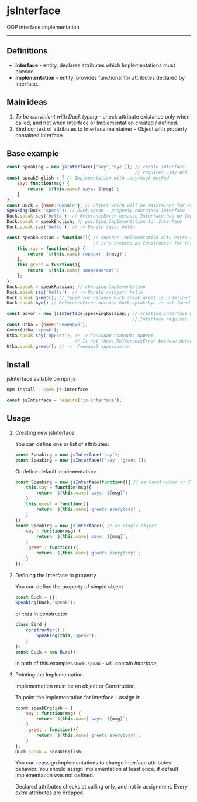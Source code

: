 # jsInterface
OOP interface implementation

---
## Definitions
+ **Interface**  - entity, declares attributes which Implementations must provide.
+ **Implementation** - entity, provides functional for attributes declared by Interface.

## Main ideas
1. *To be convinient with Duck typing* - check attribute existance only when called, and not when Interface or Implementation created / defined.
1. Bind context of attributes to Interface maintainer - Object with property contained Interface.

## Base example
```js
const Speaking = new jsInterface(['say','bye']); // create Interface
                                                 // requires .say and .greet attributes
const speakEnglish = { // Implementation with .say(msg) method
    say: function(msg) {
        return `${this.name} says: ${msg}`;
    }
};
const Duck = {name:'Donald'}; // Object which will be maintainer for our Interface
Speaking(Duck,'speak'); // Duck.speak - property contained Interface
Duck.speak.say('hello'); // ReferenceError because Interface has no Implementation yet
Duck.speak = speakEnglish; // pointing Implementation for Interface
Duck.speak.say('hello'); // -> Donald says: hello

const speakRussian = function(){ // another Implementation with extra attribute
                                 // it's created as Constructor for this time
    this.say = function(msg) {
        return `${this.name} говорит: ${msg}`;
    };
    this.greet = function(){
        return `${this.name} здоровается!`;
    };
};
Duck.speak = speakRussian; // changing Implementation
Duck.speak.say('hello'); // -> Donald говорит: hello
Duck.speak.greet(); // TypeError because Duck.speak.greet is undefined (not declared in Speaking)
Duck.speak.bye() // ReferenceError because Duck.speak.bye is not found in speakRussian

const Govor = new jsInterface(speakingRussian); // creating Interface with default implementation
                                                // Interface requires .say and .greet attributes
const Utka = {name:'Геннадий'};
Govor(Utka,'speak');
Utka.speak.say('привет'); // -> Геннадий говорит: привет
                          // It not thows RefferenceError because default implementation is defined
Utka.speak.greet(); // ->  Геннадий здоровается
```

## Install
jsInterface avilable on npmjs
```bash
npm install --save js-interface
```
```js
const jsInterface = require('js-interface');
```
## Usage
1. Creating new jsInterface 

    You can define one or list of attributes:
    ```js
    const Speaking = new jsInterface('say');
    const Speaking = new jsInterface(['say','greet']);
    ```

    Or define default implementation:
    ```js
    const Speaking = new jsInterface(function(){ // as Constructor or Class
        this.say = function(msg){
            return `${this.name} says: ${msg}`;
        }
        this.greet = function(){
            return `${this.name} greets everybody!`;
        }
    });
    const Speaking = new jsInterface({ // as simple Object
        say : function(msg) {
            return `${this.name} says: ${msg}`;
        }
        ,greet : function(){
            return `${this.name} greets everybody!`;
        }
    });
    ```
2. Defining the Interface to property

    You can define the property of simple object
    ```js
    const Duck = {};
    Speaking(Duck,'speak');
    ```
    or `this` in constructor
    ```js
    class Bird {
        constructor() {
            Speaking(this,'speak');
        }
    };
    const Duck = new Bird();
    ```
    in both of this examples `Duck.speak` - will contain *Interface*;
3. Pointing the Implementation
    
    Implementation must be an object or Constructor.

    To point the implementation for interface - assign it:
    ```js
    cosnt speakEnglish = {
        say : function(msg) {
            return `${this.name} says: ${msg}`;
        }
        ,greet : function(){
            return `${this.name} greets everybody!`;
        }
    };
    Duck.speak = speakEnglish;
    ```
    You can reassign implementations to change Interface attributes behavior. You should assign implementation at least once, if default implementation was not defined.
    
    Declared attributes checks at calling only, and not in assignment. Every extra attributes are dropped.
